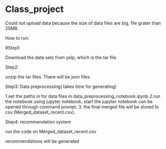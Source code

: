 # Class_project

Could not upload data because the size of data files are big, file grater than 25MB.

How to run:

#Step1:

Download the data sets from yelp, which is the tar file.

Step2:

unzip the tar files. There will be json files.

Step3: Data preprocessing( takes time for generating)

1.set the paths in for data files in data_preprocessing_notebook.ipynb
2.run the notebook using jupyter notebook, start the jupyter notebook can be opened through command prompt.
3. the final merged file will be stored to csv.(Merged_dataset_recent.csv).

Step4: recommendation system

run the code on Merged_dataset_recent.csv

recommendations will be generated

